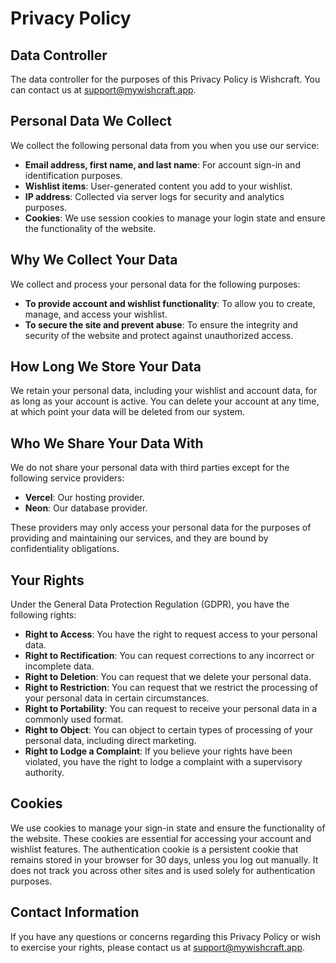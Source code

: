 # Privacy Policy

## Data Controller

The data controller for the purposes of this Privacy Policy is Wishcraft. You can contact us at [support@mywishcraft.app](mailto:support@mywishcraft.app).

## Personal Data We Collect

We collect the following personal data from you when you use our service:

- **Email address, first name, and last name**: For account sign-in and identification purposes.
- **Wishlist items**: User-generated content you add to your wishlist.
- **IP address**: Collected via server logs for security and analytics purposes.
- **Cookies**: We use session cookies to manage your login state and ensure the functionality of the website.

## Why We Collect Your Data

We collect and process your personal data for the following purposes:

- **To provide account and wishlist functionality**: To allow you to create, manage, and access your wishlist.
- **To secure the site and prevent abuse**: To ensure the integrity and security of the website and protect against unauthorized access.

## How Long We Store Your Data

We retain your personal data, including your wishlist and account data, for as long as your account is active. You can delete your account at any time, at which point your data will be deleted from our system.

## Who We Share Your Data With

We do not share your personal data with third parties except for the following service providers:

- **Vercel**: Our hosting provider.
- **Neon**: Our database provider.

These providers may only access your personal data for the purposes of providing and maintaining our services, and they are bound by confidentiality obligations.

## Your Rights

Under the General Data Protection Regulation (GDPR), you have the following rights:

- **Right to Access**: You have the right to request access to your personal data.
- **Right to Rectification**: You can request corrections to any incorrect or incomplete data.
- **Right to Deletion**: You can request that we delete your personal data.
- **Right to Restriction**: You can request that we restrict the processing of your personal data in certain circumstances.
- **Right to Portability**: You can request to receive your personal data in a commonly used format.
- **Right to Object**: You can object to certain types of processing of your personal data, including direct marketing.
- **Right to Lodge a Complaint**: If you believe your rights have been violated, you have the right to lodge a complaint with a supervisory authority.

## Cookies

We use cookies to manage your sign-in state and ensure the functionality of the website. These cookies are essential for accessing your account and wishlist features. The authentication cookie is a persistent cookie that remains stored in your browser for 30 days, unless you log out manually. It does not track you across other sites and is used solely for authentication purposes.

## Contact Information

If you have any questions or concerns regarding this Privacy Policy or wish to exercise your rights, please contact us at [support@mywishcraft.app](mailto:support@mywishcraft.app).
